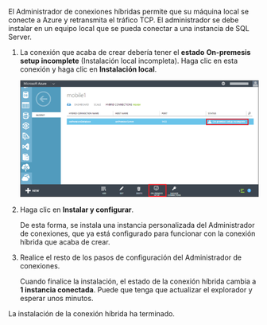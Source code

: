 
El Administrador de conexiones híbridas permite que su máquina local se conecte a Azure y retransmita el tráfico TCP. El administrador se debe instalar en un equipo local que se pueda conectar a una instancia de SQL Server.

1. La conexión que acaba de crear debería tener el **estado** **On-premesis setup incomplete** (Instalación local incompleta). Haga clic en esta conexión y haga clic en **Instalación local**.
   
    ![Instalación local](./media/hybrid-connections-install-connection-manager/5-1.png)
2. Haga clic en **Instalar y configurar**.
   
    De esta forma, se instala una instancia personalizada del Administrador de conexiones, que ya está configurado para funcionar con la conexión híbrida que acaba de crear.
3. Realice el resto de los pasos de configuración del Administrador de conexiones.
   
    Cuando finalice la instalación, el estado de la conexión híbrida cambia a **1 instancia conectada**. Puede que tenga que actualizar el explorador y esperar unos minutos. 

La instalación de la conexión híbrida ha terminado.



<!--HONumber=Jan17_HO3-->


